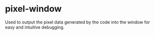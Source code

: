 # pixel-window
Used to output the pixel data generated by the code into the window for easy and intuitive debugging.
